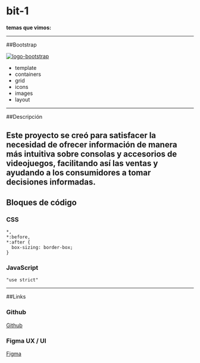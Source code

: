 # bit-1


**temas que vimos:**


------------

##Bootstrap

[![logo-bootstrap](http://cdn.raiolanetworks.com/blog/wp-content/uploads/portada-3.jpg "logo-bootstrap")](http://cdn.raiolanetworks.com/blog/wp-content/uploads/portada-3.jpg "logo-bootstrap")

- template
- containers
- grid
- icons
- images
- layout

------------
##Descripción

Este proyecto se creó para satisfacer la necesidad de ofrecer información de manera más intuitiva sobre consolas y accesorios de videojuegos, facilitando así las ventas y ayudando a los consumidores a tomar decisiones informadas.
------------
## Bloques de código

### CSS

```
*,
*:before,
*:after {
  box-sizing: border-box;
}
```
### JavaScript
```
"use strict"
```
------------
##Links

### Github

[Github](https://github.com/Nojhze4)

### Figma UX / UI

[Figma](https://www.figma.com/design/QmnMcOOKTARHD3LPQhDUph/princegaming?node-id=1-2&m=dev&t=vrwYBeq9xNlGjOHf-1)